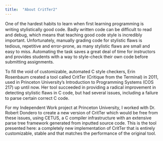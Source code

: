 ```yaml
---
title:  "About CritTer2"
---
```

One of the hardest habits to learn when ﬁrst learning programming is writing stylistically good code.
Badly written code can be difﬁcult to read and debug, which means that teaching good code style is
incredibly important. Unfortunately, manually grading code for stylistic ﬂaws is tedious, repetitive
and error-prone, as many stylistic ﬂaws are small and easy to miss. Automating the task saves a
great deal of time for instructors and provides students with a way to style-check their own code
before submitting assignments.

To ﬁll the void of customizable, automated C style checkers, Erin Rosenbaum created a tool called
CritTer (Critique from the Terminal) in 2011, used in Princeton University’s Introduction
to Programming Systems (COS 217) up until now. Her tool succeeded in providing a radical improvement in
detecting stylistic ﬂaws in C code, but had several issues, including a failure to parse certain
correct C code.

For my Independent Work project at Princeton University, I worked with Dr. Robert Dondero to create
a new version of CritTer which would be free from these issues, using CETUS, a C compiler infrastructure
with an extensive parse tree framework generated from inputted source code. This is the tool presented here:
a completely new implementation of CritTer that is entirely customizable, stable and that matches
the performance of the original tool.
